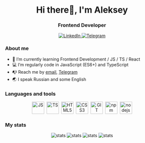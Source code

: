 <!-- ### Hi there -->
<HTML>
<div class="header" align="center">
    <h1>Hi there👋, I'm Aleksey</h1>
    <h3>Frontend Developer</h3>
</div>
<div class="header" align="center">
    <a href="https://www.linkedin.com/in/%D0%B0-%D0%BF%D1%80%D1%8B%D1%82%D0%BA%D0%B8%D1%85-frontend/?lipi=urn%3Ali%3Apage%3Aprofile_common_profile_index%3Ba2aa982c-1df3-41a0-89ce-4a8a087a3107">
        <img src="https://img.shields.io/badge/LinkedIn-blue?style=for-the-badge&logo=linkedin&logoColor=white"
        alt="LinkedIn"/>
    </a>
    <a href="https://t.me/alx_pro">
        <img src="https://img.shields.io/badge/Telegram-blue?style=for-the-badge&logo=telegram&logoColor=white"
        alt="Telegram"/>
    </a>
</div>
</HTML>

### About me
- 🌱 I’m currently learning Frontend Development / JS / TS / React
- :computer: I’m regularly code in JavaScript (ES6+) and TypeScript
- :mailbox_with_no_mail: Reach me by [email](mailto:aleksprth@gmail.com), [Telegram](https://t.me/alx_pro)
- :earth_asia: I speak Russian and some English

### Languages and tools
<div class="langs" align="center">
<img src="https://cdn.jsdelivr.net/gh/devicons/devicon/icons/javascript/javascript-original.svg" title="JS" alt="JS" width="40" height="40"/>&nbsp;
<img src="https://cdn.jsdelivr.net/gh/devicons/devicon/icons/typescript/typescript-original.svg" title="TS" alt="TS" width="40" height="40"/>&nbsp;
<img src="https://cdn.jsdelivr.net/gh/devicons/devicon/icons/html5/html5-original.svg" title="HTML5" alt="HTML5" width="40" height="40"/>&nbsp;
<img src="https://cdn.jsdelivr.net/gh/devicons/devicon/icons/css3/css3-original.svg" title="CSS3" alt="CSS3" width="40" height="40"/>&nbsp;
<img src="https://cdn.jsdelivr.net/gh/devicons/devicon/icons/git/git-original.svg" title="GIT" alt="GIT" width="40" height="40"/>&nbsp;
<img src="https://cdn.jsdelivr.net/gh/devicons/devicon/icons/npm/npm-original-wordmark.svg" title="npm" alt="npm" width="40" height="40"/>&nbsp;
<img src="https://cdn.jsdelivr.net/gh/devicons/devicon/icons/nodejs/nodejs-original.svg" title="nodejs" alt="nodejs" width="40" height="40"/>
</div>

### My stats

<div class="stats" align="center">
    <img src="http://github-profile-summary-cards.vercel.app/api/cards/profile-details?username=Alekssoo&theme=dark" alt="stats"/>
    <img src="http://github-profile-summary-cards.vercel.app/api/cards/stats?username=Alekssoo&theme=dark" alt="stats"/>
    <img src="http://github-profile-summary-cards.vercel.app/api/cards/repos-per-language?username=Alekssoo&theme=dark" alt="stats"/>
    <img src="http://github-profile-summary-cards.vercel.app/api/cards/productive-time?username=Alekssoo&theme=dark" alt="stats"/>
</div>


